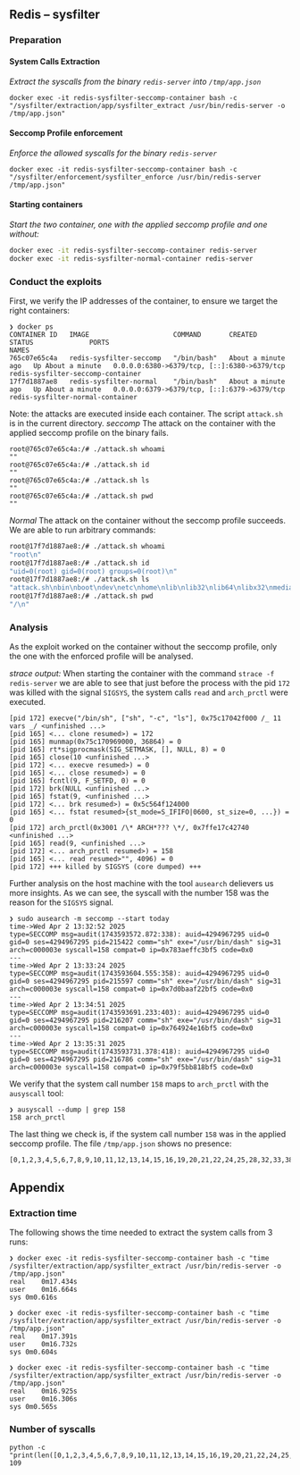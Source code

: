## Redis – sysfilter

### Preparation

#### System Calls Extraction

_Extract the syscalls from the binary `redis-server` into `/tmp/app.json`_

`docker exec -it redis-sysfilter-seccomp-container bash -c "/sysfilter/extraction/app/sysfilter_extract /usr/bin/redis-server -o /tmp/app.json"`

#### Seccomp Profile enforcement

_Enforce the allowed syscalls for the binary `redis-server`_

`docker exec -it redis-sysfilter-seccomp-container bash -c "/sysfilter/enforcement/sysfilter_enforce /usr/bin/redis-server /tmp/app.json"`

#### Starting containers

_Start the two container, one with the applied seccomp profile and one without:_

```bash
docker exec -it redis-sysfilter-seccomp-container redis-server
docker exec -it redis-sysfilter-normal-container redis-server
```

### Conduct the exploits

First, we verify the IP addresses of the container, to ensure we target the right containers:

```
❯ docker ps
CONTAINER ID   IMAGE                     COMMAND       CREATED              STATUS              PORTS                                         NAMES
765c07e65c4a   redis-sysfilter-seccomp   "/bin/bash"   About a minute ago   Up About a minute   0.0.0.0:6380->6379/tcp, [::]:6380->6379/tcp   redis-sysfilter-seccomp-container
17f7d1887ae8   redis-sysfilter-normal    "/bin/bash"   About a minute ago   Up About a minute   0.0.0.0:6379->6379/tcp, [::]:6379->6379/tcp   redis-sysfilter-normal-container
```

Note: the attacks are executed inside each container. The script `attack.sh` is in the current directory.
_seccomp_
The attack on the container with the applied seccomp profile on the binary fails.

```
root@765c07e65c4a:/# ./attack.sh whoami
""
root@765c07e65c4a:/# ./attack.sh id
""
root@765c07e65c4a:/# ./attack.sh ls
""
root@765c07e65c4a:/# ./attack.sh pwd
""
```

_Normal_
The attack on the container without the seccomp profile succeeds. We are able to run arbitrary commands:

```bash
root@17f7d1887ae8:/# ./attack.sh whoami
"root\n"
root@17f7d1887ae8:/# ./attack.sh id
"uid=0(root) gid=0(root) groups=0(root)\n"
root@17f7d1887ae8:/# ./attack.sh ls
"attack.sh\nbin\nboot\ndev\netc\nhome\nlib\nlib32\nlib64\nlibx32\nmedia\nmnt\nopt\nproc\nroot\nrun\nsbin\nsrv\nsys\nsysfilter\ntmp\nusr\nvar\n"
root@17f7d1887ae8:/# ./attack.sh pwd
"/\n"
```

### Analysis

As the exploit worked on the container without the seccomp profile, only the one with the enforced profile will be analysed.

_strace output:_
When starting the container with the command `strace -f redis-server` we are able to see that just before the process with the pid `172` was killed with the signal `SIGSYS`, the system calls `read` and `arch_prctl` were executed.

```
[pid 172] execve("/bin/sh", ["sh", "-c", "ls"], 0x75c17042f000 /_ 11 vars _/ <unfinished ...>
[pid 165] <... clone resumed>) = 172
[pid 165] munmap(0x75c170969000, 36864) = 0
[pid 165] rt*sigprocmask(SIG_SETMASK, [], NULL, 8) = 0
[pid 165] close(10 <unfinished ...>
[pid 172] <... execve resumed>) = 0
[pid 165] <... close resumed>) = 0
[pid 165] fcntl(9, F_SETFD, 0) = 0
[pid 172] brk(NULL <unfinished ...>
[pid 165] fstat(9, <unfinished ...>
[pid 172] <... brk resumed>) = 0x5c564f124000
[pid 165] <... fstat resumed>{st_mode=S_IFIFO|0600, st_size=0, ...}) = 0
[pid 172] arch_prctl(0x3001 /\* ARCH*??? \*/, 0x7ffe17c42740 <unfinished ...>
[pid 165] read(9, <unfinished ...>
[pid 172] <... arch_prctl resumed>) = 158
[pid 165] <... read resumed>"", 4096) = 0
[pid 172] +++ killed by SIGSYS (core dumped) +++
```

Further analysis on the host machine with the tool `ausearch` delievers us more insights.
As we can see, the syscall with the number 158 was the reason for the `SIGSYS` signal.

```
❯ sudo ausearch -m seccomp --start today
time->Wed Apr 2 13:32:52 2025
type=SECCOMP msg=audit(1743593572.872:338): auid=4294967295 uid=0 gid=0 ses=4294967295 pid=215422 comm="sh" exe="/usr/bin/dash" sig=31 arch=c000003e syscall=158 compat=0 ip=0x783aeffc3bf5 code=0x0
---
time->Wed Apr 2 13:33:24 2025
type=SECCOMP msg=audit(1743593604.555:358): auid=4294967295 uid=0 gid=0 ses=4294967295 pid=215597 comm="sh" exe="/usr/bin/dash" sig=31 arch=c000003e syscall=158 compat=0 ip=0x7d0baaf22bf5 code=0x0
---
time->Wed Apr 2 13:34:51 2025
type=SECCOMP msg=audit(1743593691.233:403): auid=4294967295 uid=0 gid=0 ses=4294967295 pid=216207 comm="sh" exe="/usr/bin/dash" sig=31 arch=c000003e syscall=158 compat=0 ip=0x764924e16bf5 code=0x0
---
time->Wed Apr 2 13:35:31 2025
type=SECCOMP msg=audit(1743593731.378:418): auid=4294967295 uid=0 gid=0 ses=4294967295 pid=216786 comm="sh" exe="/usr/bin/dash" sig=31 arch=c000003e syscall=158 compat=0 ip=0x79f5bb818bf5 code=0x0
```

We verify that the system call number `158` maps to `arch_prctl` with the `ausyscall` tool:

```
❯ ausyscall --dump | grep 158
158 arch_prctl
```

The last thing we check is, if the system call number `158` was in the applied seccomp profile. The file `/tmp/app.json` shows no presence:

```
[0,1,2,3,4,5,6,7,8,9,10,11,12,13,14,15,16,19,20,21,22,24,25,28,32,33,38,39,41,42,43,44,45,46,47,48,49,50,51,52,54,55,56,59,60,61,62,63,72,73,74,75,76,77,79,80,81,82,83,84,85,87,89,90,96,98,99,102,104,105,106,109,112,113,114,116,117,119,131,142,143,144,145,146,147,157,186,201,202,203,204,213,217,218,228,230,231,232,233,234,257,262,273,277,292,293,302,307,309]
```

## Appendix

### Extraction time

The following shows the time needed to extract the system calls from 3 runs:

```
❯ docker exec -it redis-sysfilter-seccomp-container bash -c "time /sysfilter/extraction/app/sysfilter_extract /usr/bin/redis-server -o /tmp/app.json"
real	0m17.434s
user	0m16.664s
sys	0m0.616s

❯ docker exec -it redis-sysfilter-seccomp-container bash -c "time /sysfilter/extraction/app/sysfilter_extract /usr/bin/redis-server -o /tmp/app.json"
real	0m17.391s
user	0m16.732s
sys	0m0.604s

❯ docker exec -it redis-sysfilter-seccomp-container bash -c "time /sysfilter/extraction/app/sysfilter_extract /usr/bin/redis-server -o /tmp/app.json"
real	0m16.925s
user	0m16.306s
sys	0m0.565s
```

### Number of syscalls

```
python -c "print(len([0,1,2,3,4,5,6,7,8,9,10,11,12,13,14,15,16,19,20,21,22,24,25,28,32,33,38,39,41,42,43,44,45,46,47,48,49,50,51,52,54,55,56,59,60,61,62,63,72,73,74,75,76,77,79,80,81,82,83,84,85,87,89,90,96,98,99,102,104,105,106,109,112,113,114,116,117,119,131,142,143,144,145,146,147,157,186,201,202,203,204,213,217,218,228,230,231,232,233,234,257,262,273,277,292,293,302,307,309]))"
109
```
